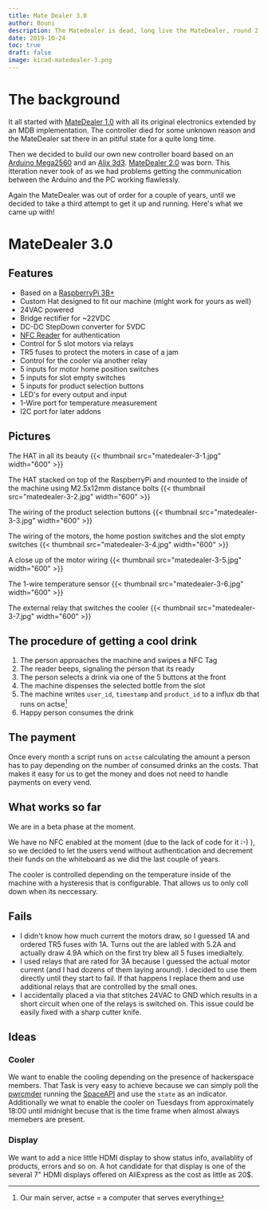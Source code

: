 ```yaml
---
title: Mate Dealer 3.0
author: Bouni
description: The Matedealer is dead, long live the MateDealer, round 2!
date: 2019-10-24
toc: true
draft: false
image: kicad-matedealer-3.png
---
```


# The background

It all started with [MateDealer 1.0](/projects/matedealer/) with all its original electronics extended by an MDB implementation.
The controller died for some unknown reason and the MateDealer sat there in an pitiful state for a quite long time.

Then we decided to build our own new controller board based on an [Arduino Mega2560](https://store.arduino.cc/arduino-mega-2560-rev3) and an [Alix 3d3](https://www.pcengines.ch/alix3d3.htm).
[MateDealer 2.0](https://reaktor23.org/projects/matedealer2/) was born. This itteration never took of as we had problems getting the communication between the Arduino and the PC working flawlessly.

Again the MateDealer was out of order for a couple of years, until we decided to take a third attempt to get it up and running.
Here's what we came up with!

# MateDealer 3.0

## Features

 * Based on a [RaspberryPi 3B+](https://www.raspberrypi.org/products/raspberry-pi-3-model-b-plus/)
 * Custom Hat designed to fit our machine (might work for yours as well)
 * 24VAC powered
 * Bridge rectifier for ~22VDC
 * DC-DC StepDown converter for 5VDC
 * [NFC Reader](https://www.acs.com.hk/en/products/3/acr122u-usb-nfc-reader/) for authentication
 * Control for 5 slot motors via relays
 * TR5 fuses to protect the moters in case of a jam
 * Control for the cooler via another relay
 * 5 inputs for motor home position switches
 * 5 inputs for slot empty switches
 * 5 inputs for product selection buttons
 * LED's for every output and input
 * 1-Wire port for temperature measurement
 * I2C port for later addons

## Pictures

The HAT in all its beauty
{{< thumbnail src="matedealer-3-1.jpg" width="600" >}}

The HAT stacked on top of the RaspberryPi and mounted to the inside of the machine using M2.5x12mm distance bolts
{{< thumbnail src="matedealer-3-2.jpg" width="600" >}}

The wiring of the product selection buttons
{{< thumbnail src="matedealer-3-3.jpg" width="600" >}}

The wiring of the motors, the home postion switches and the slot empty switches
{{< thumbnail src="matedealer-3-4.jpg" width="600" >}}

A close up of the motor wiring
{{< thumbnail src="matedealer-3-5.jpg" width="600" >}}

The 1-wire temperature sensor
{{< thumbnail src="matedealer-3-6.jpg" width="600" >}}

The external relay that switches the cooler
{{< thumbnail src="matedealer-3-7.jpg" width="600" >}}

## The procedure of getting a cool drink

1. The person approaches the machine and swipes a NFC Tag
2. The reader beeps, signaling the person that its ready
3. The person selects a drink via one of the 5 buttons at the front
4. The machine dispenses the selected bottle from the slot
5. The machine writes `user_id`, `timestamp` and `product_id` to a influx db that runs on actse[^actse]  
6. Happy person consumes the drink

## The payment

Once every month a script runs on `actse` calculating the amount a person has to pay depending on the number of consumed drinks an the costs.
That makes it easy for us to get the money and does not need to handle payments on every vend.

## What works so far

We are in a beta phase at the moment. 

We have no NFC enabled at the moment (due to the lack of code for it :-) ),
so we decided to let the users vend without authentication and decrement their funds on the whiteboard as we did the last couple of years.

The cooler is controlled depending on the temperature inside of the machine with a hysteresis that is configurable.
That allows us to only coll down when its neccessary.

## Fails

* I didn't know how much current the motors draw, so I guessed 1A and ordered TR5 fuses with 1A. Turns out the are labled with 5.2A and actually draw 4.9A which on the first try blew all 5 fuses imedialtely.
* I used relays that are rated for 3A because I guessed the actual motor current (and I had dozens of them laying around). I decided to use them directly until they start to fail. If that happens I replace them and use additional relays that are controlled by the small ones.
* I accidentally placed a via that stitches 24VAC to GND which results in a short circuit when one of the relays is switched on. This issue could be easily fixed with a sharp cutter knife.

## Ideas


### Cooler

We want to enable the cooling depending on the presence of hackerspace members. That Task is very easy to achieve because we can simply poll the [pwrcmder](https://reaktor23.org/projects/pwrcmdr2/) running the [SpaceAPI](https://spaceapi.io/) and use the `state` as an indicator.
Additionally we wnat to enable the cooler on Tuesdays from approximately 18:00 until midnight becuse that is the time frame when almost always memebers are present.

### Display

We want to add a nice little HDMI display to show status info, availablity of products, errors and so on.
A hot candidate for that display is one of the several 7" HDMI displays offered on AliExpress as the cost as little as 20$.


[^actse]: Our main server, actse = a computer that serves everything
